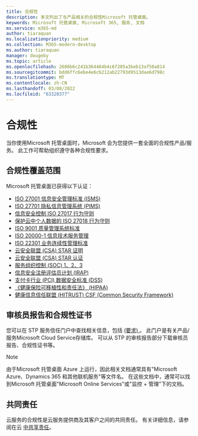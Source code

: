 ```yaml
---
title: 合规性
description: 本文列出了与产品相关的合规性Microsoft 托管桌面。
keywords: Microsoft 托管桌面, Microsoft 365, 服务, 文档
ms.service: m365-md
author: tiaraquan
ms.localizationpriority: medium
ms.collection: M365-modern-desktop
ms.author: tiaraquan
manager: dougeby
ms.topic: article
ms.openlocfilehash: 2606b6c241b364464b4c6f205a3beb13af50a814
ms.sourcegitcommit: bdd6ffc6ebe4e6cb212ab22793d9513dae6d798c
ms.translationtype: MT
ms.contentlocale: zh-CN
ms.lasthandoff: 03/08/2022
ms.locfileid: "63320377"
---
```

# <a name="compliance"></a>合规性

当你使用Microsoft 托管桌面时，Microsoft 会为您提供一套全面的合规性产品/服务。 此工作可帮助组织遵守各种合规性要求。

## <a name="compliance-coverage"></a>合规性覆盖范围

Microsoft 托管桌面已获得以下认证：

- [ISO 27001 信息安全管理标准 (ISMS) ](/compliance/regulatory/offering-ISO-27001)
- [ISO 27701 隐私信息管理系统 (PIMS) ](/compliance/regulatory/offering-iso-27701)
- [信息安全控制 ISO 27017 行为守则](/compliance/regulatory/offering-ISO-27017)
- [保护云中个人数据的 ISO 27018 行为守则](/compliance/regulatory/offering-ISO-27018)
- [ISO 9001 质量管理系统标准](/compliance/regulatory/offering-ISO-9001)
- [ISO 20000-1 信息技术服务管理](/compliance/regulatory/offering-ISO-20000-1-2011)
- [ISO 22301 业务连续性管理标准](/compliance/regulatory/offering-ISO-22301)
- [云安全联盟 (CSA) STAR 证明](/compliance/regulatory/offering-CSA-STAR-Attestation)
- [云安全联盟 (CSA) STAR 认证](/compliance/regulatory/offering-CSA-Star-Certification)
- [服务组织控制 (SOC) 1、2、3](/compliance/regulatory/offering-SOC)
- [信息安全注册评估员计划 (IRAP) ](/compliance/regulatory/offering-ccsl-irap-australia)
- [支付卡行业 (PCI) 数据安全标准 (DSS)](/compliance/regulatory/offering-PCI-DSS)
- [《健康保险可移植性和责任法》 (HIPAA) ](/compliance/regulatory/offering-hipaa-hitech)
- [健康信息信任联盟 (HITRUST) CSF (Common Security Framework) ](/compliance/regulatory/offering-hitrust)

## <a name="auditor-reports-and-compliance-certificates"></a>审核员报告和合规性证书

您可以在 STP 服务信任门户中查找相关信息，包括 ([要求) ](https://servicetrust.microsoft.com/)。 此门户是有关产品/服务Microsoft Cloud Service存储库。 可以从 STP 的审核报告部分下载审核员报告、合规性[](https://servicetrust.microsoft.com/ViewPage/MSComplianceGuide)证书等。

> [!NOTE]
> 由于Microsoft 托管桌面 Azure 上运行，因此相关文档通常具有"Microsoft Azure、Dynamics 365 和其他联机服务"等文件名。 在这些文档中，通常可以找到Microsoft 托管桌面"Microsoft Online Services"或"监控 + 管理"下的文档。

## <a name="shared-responsibility"></a>共同责任

云服务的合规性是云服务提供商及其客户之间的共同责任。 有关详细信息，请参阅在云 [中共享责任](/azure/security/fundamentals/shared-responsibility)。
